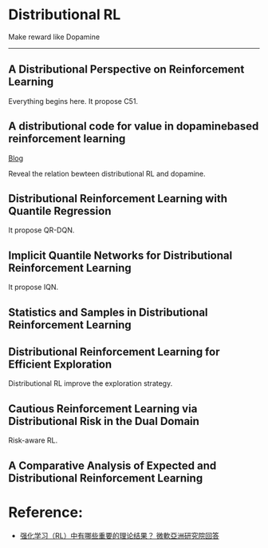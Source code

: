 # Distributional RL

Make reward like Dopamine

---

## A Distributional Perspective on Reinforcement Learning

Everything begins here. It propose C51.

## A distributional code for value in dopaminebased reinforcement learning

[Blog](https://deepmind.com/blog/article/Dopamine-and-temporal-difference-learning-A-fruitful-relationship-between-neuroscience-and-AI)

Reveal the relation bewteen distributional RL and dopamine.

## Distributional Reinforcement Learning with Quantile Regression

It propose QR-DQN.

## Implicit Quantile Networks for Distributional Reinforcement Learning

It propose IQN.

## Statistics and Samples in Distributional Reinforcement Learning

## Distributional Reinforcement Learning for Efficient Exploration

Distributional RL improve the exploration strategy.

## Cautious Reinforcement Learning via Distributional Risk in the Dual Domain

Risk-aware RL.

## A Comparative Analysis of Expected and Distributional Reinforcement Learning

# Reference:

- [强化学习（RL）中有哪些重要的理论结果？ 微軟亞洲研究院回答](https://www.zhihu.com/question/312164724)